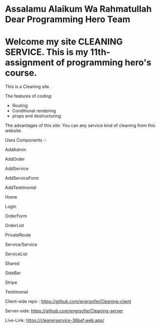 # Assalamu Alaikum Wa Rahmatullah Dear Programming Hero Team

# Welcome my site CLEANING SERVICE. This is my 11th-assignment of programming hero's course.

 This is a Cleaning site .

The features of coding:

* Routing
* Conditional rendering
* props and destructuring

The advantages of this site: You can any service kind of cleaning from this website. 


Uses Components :-  


AddAdmin

AddOrder

AddService

AddServiceForm

AddTestimonial

Home

Login

OrderForm

OrderList

PrivateRoute

Service/Service

ServiceList

Shared

SideBar
  
Stripe

Testimonial

Client-side repo : https://github.com/engrsofie/Cleaning-client

Server-side: https://github.com/engrsofie/Cleaning-server

Live-Link: https://cleanerservice-36bef.web.app/

